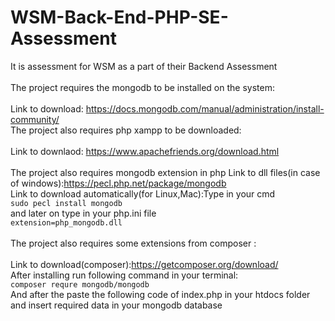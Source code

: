 # WSM-Back-End-PHP-SE-Assessment
It is assessment for WSM as a part of their Backend Assessment
<br>
<br>
The project requires the mongodb to be installed on the system:<br>
<br>
Link to download: https://docs.mongodb.com/manual/administration/install-community/
<br>
The project also requires php xampp to be downloaded:<br>
<br>
Link to downlaod: https://www.apachefriends.org/download.html
<br>
<br>
The project also requires mongodb extension in php
Link to dll files(in case of windows):https://pecl.php.net/package/mongodb <br>
Link to download automatically(for Linux,Mac):Type in your cmd
<br>
```sudo pecl install mongodb```
<br>
and later on type in your php.ini file
<br>
```extension=php_mongodb.dll```
<br>               
The project also requires some extensions from composer :
<br>
<br>
Link to download(composer):https://getcomposer.org/download/
<br>
After installing run following command in your terminal:
<br>
```composer requre mongodb/mongodb```
<br>
And after the paste the following code of index.php in your htdocs folder and insert required data in your mongodb database

